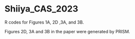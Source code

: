 # Shiiya_CAS_2023

R codes for Figures 1A, 2D ,3A, and 3B.

Figures 2D, 3A and 3B in the paper were generated by PRISM.
